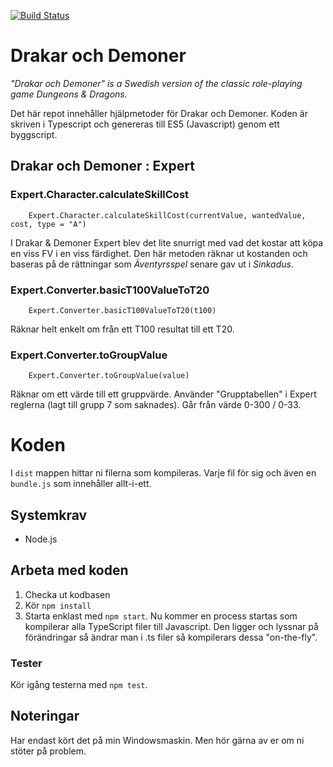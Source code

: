 [![Build Status](https://travis-ci.org/ollejacobsen/DoD-Assistant.svg?branch=master)](https://travis-ci.org/ollejacobsen/DoD-Assistant)

# Drakar och Demoner
*"Drakar och Demoner" is a Swedish version of the classic role-playing game Dungeons & Dragons.*

Det här repot innehåller hjälpmetoder för Drakar och Demoner. 
Koden är skriven i Typescript och genereras till ES5 (Javascript) genom ett byggscript.

## Drakar och Demoner : Expert

### Expert.Character.calculateSkillCost

```
    Expert.Character.calculateSkillCost(currentValue, wantedValue, cost, type = "A")
```

I Drakar & Demoner Expert blev det lite snurrigt med vad det kostar att köpa en viss FV i en viss färdighet.
Den här metoden räknar ut kostanden och baseras på de rättningar som *Äventyrsspel* senare gav ut i *Sinkadus*.

### Expert.Converter.basicT100ValueToT20
```
    Expert.Converter.basicT100ValueToT20(t100)
```
Räknar helt enkelt om från ett T100 resultat till ett T20.

### Expert.Converter.toGroupValue
```
    Expert.Converter.toGroupValue(value)
```
Räknar om ett värde till ett gruppvärde. Använder "Grupptabellen" i Expert reglerna (lagt till grupp 7 som saknades). 
Går från värde 0-300 / 0-33. 

# Koden
I `dist` mappen hittar ni filerna som kompileras. Varje fil för sig och även en `bundle.js` som innehåller allt-i-ett.  

## Systemkrav
* Node.js

## Arbeta med koden
1. Checka ut kodbasen
2. Kör `npm install`
3. Starta enklast med `npm start`. Nu kommer en process startas som kompilerar alla TypeScript filer till Javascript. Den ligger och lyssnar på förändringar så ändrar man i .ts filer så kompilerars dessa "on-the-fly".

### Tester
Kör igång testerna med `npm test`.  

## Noteringar
Har endast kört det på min Windowsmaskin. Men hör gärna av er om ni stöter på problem.
